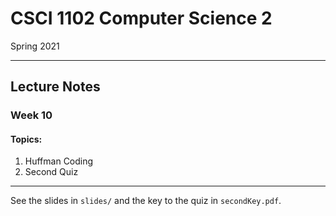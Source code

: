 # CSCI 1102 Computer Science 2

Spring 2021

------

## Lecture Notes

### Week 10

#### Topics:

1. Huffman Coding
2. Second Quiz

---

See the slides in `slides/` and the key to the quiz in `secondKey.pdf`.

